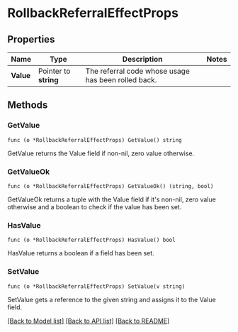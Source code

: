 # RollbackReferralEffectProps

## Properties

Name | Type | Description | Notes
------------ | ------------- | ------------- | -------------
**Value** | Pointer to **string** | The referral code whose usage has been rolled back. | 

## Methods

### GetValue

`func (o *RollbackReferralEffectProps) GetValue() string`

GetValue returns the Value field if non-nil, zero value otherwise.

### GetValueOk

`func (o *RollbackReferralEffectProps) GetValueOk() (string, bool)`

GetValueOk returns a tuple with the Value field if it's non-nil, zero value otherwise
and a boolean to check if the value has been set.

### HasValue

`func (o *RollbackReferralEffectProps) HasValue() bool`

HasValue returns a boolean if a field has been set.

### SetValue

`func (o *RollbackReferralEffectProps) SetValue(v string)`

SetValue gets a reference to the given string and assigns it to the Value field.


[[Back to Model list]](../README.md#documentation-for-models) [[Back to API list]](../README.md#documentation-for-api-endpoints) [[Back to README]](../README.md)


